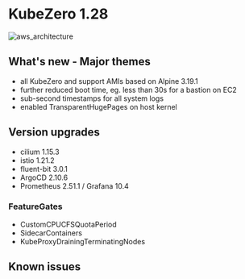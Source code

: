 # KubeZero 1.28
![aws_architecture](docs/images/logo-v1.28.png)

## What's new - Major themes
- all KubeZero and support AMIs based on Alpine 3.19.1
- further reduced boot time, eg. less than 30s for a bastion on EC2
- sub-second timestamps for all system logs
- enabled TransparentHugePages on host kernel

## Version upgrades
- cilium 1.15.3
- istio 1.21.2
- fluent-bit 3.0.1
- ArgoCD 2.10.6
- Prometheus 2.51.1 / Grafana 10.4

### FeatureGates
- CustomCPUCFSQuotaPeriod
- SidecarContainers
- KubeProxyDrainingTerminatingNodes

## Known issues
